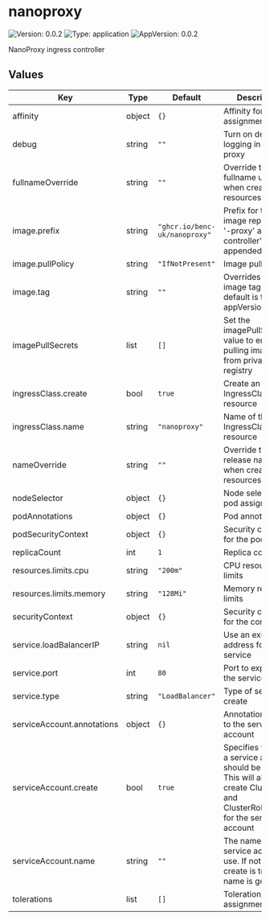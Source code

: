 # nanoproxy

![Version: 0.0.2](https://img.shields.io/badge/Version-0.0.2-informational?style=flat-square) ![Type: application](https://img.shields.io/badge/Type-application-informational?style=flat-square) ![AppVersion: 0.0.2](https://img.shields.io/badge/AppVersion-0.0.2-informational?style=flat-square)

NanoProxy ingress controller

## Values

| Key | Type | Default | Description |
|-----|------|---------|-------------|
| affinity | object | `{}` | Affinity for pod assignment |
| debug | string | `""` | Turn on debug logging in the proxy |
| fullnameOverride | string | `""` | Override the fullname used when creating resources |
| image.prefix | string | `"ghcr.io/benc-uk/nanoproxy"` | Prefix for the image repository, '-proxy' and '-controller' will be appended |
| image.pullPolicy | string | `"IfNotPresent"` | Image pull policy |
| image.tag | string | `""` | Overrides the image tag whose default is the chart appVersion. |
| imagePullSecrets | list | `[]` | Set the imagePullSecrets value to enable pulling images from private registry |
| ingressClass.create | bool | `true` | Create an IngressClass resource |
| ingressClass.name | string | `"nanoproxy"` | Name of the IngressClass resource |
| nameOverride | string | `""` | Override the release name used when creating resources |
| nodeSelector | object | `{}` | Node selector for pod assignment |
| podAnnotations | object | `{}` | Pod annotations |
| podSecurityContext | object | `{}` | Security context for the pods |
| replicaCount | int | `1` | Replica count |
| resources.limits.cpu | string | `"200m"` | CPU resource limits |
| resources.limits.memory | string | `"128Mi"` | Memory resource limits |
| securityContext | object | `{}` | Security context for the containers |
| service.loadBalancerIP | string | `nil` | Use an existing IP address for the service |
| service.port | int | `80` | Port to expose on the service |
| service.type | string | `"LoadBalancer"` | Type of service to create |
| serviceAccount.annotations | object | `{}` | Annotations to add to the service account |
| serviceAccount.create | bool | `true` | Specifies whether a service account should be created This will also create ClusterRole and ClusterRoleBinding for the service account |
| serviceAccount.name | string | `""` | The name of service account to use. If not set and create is true, name is generated  |
| tolerations | list | `[]` | Tolerations for pod assignment |

